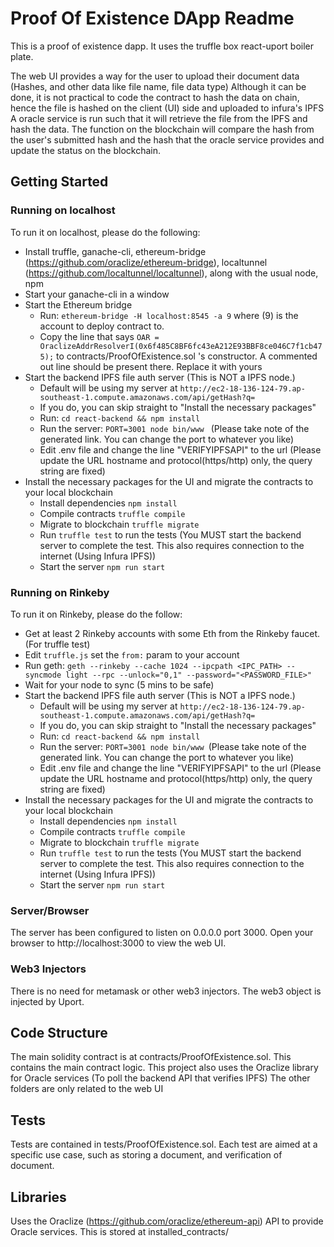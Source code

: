 # Proof Of Existence DApp Readme

This is a proof of existence dapp. It uses the truffle box react-uport boiler plate.

The web UI provides a way for the user to upload their document data (Hashes, and other data like file name, file data type)
Although it can be done, it is not practical to code the contract to hash the data on chain, hence the file is hashed on the client (UI) side and uploaded to infura's IPFS
A oracle service is run such that it will retrieve the file from the IPFS and hash the data.
The function on the blockchain will compare the hash from the user's submitted hash and the hash that the oracle service provides and update the status on the blockchain.

## Getting Started

### Running on localhost
To run it on localhost, please do the following:
- Install truffle, ganache-cli, ethereum-bridge (https://github.com/oraclize/ethereum-bridge), localtunnel (https://github.com/localtunnel/localtunnel), along with the usual node, npm
- Start your ganache-cli in a window
- Start the Ethereum bridge
  - Run: `ethereum-bridge -H localhost:8545 -a 9` where (9) is the account to deploy contract to.
  - Copy the line that says `OAR = OraclizeAddrResolverI(0x6f485C8BF6fc43eA212E93BBF8ce046C7f1cb475);` to contracts/ProofOfExistence.sol 's constructor. A commented out line should be present there. Replace it with yours
- Start the backend IPFS file auth server (This is NOT a IPFS node.)
  - Default will be using my server at `http://ec2-18-136-124-79.ap-southeast-1.compute.amazonaws.com/api/getHash?q=`
  - If you do, you can skip straight to "Install the necessary packages"
  - Run: `cd react-backend && npm install`
  - Run the server: `PORT=3001 node bin/www ` (Please take note of the generated link. You can change the port to whatever you like)
  - Edit .env file and change the line "VERIFYIPFSAPI" to the url (Please update the URL hostname and protocol(https/http) only, the query string are fixed)
- Install the necessary packages for the UI and migrate the contracts to your local blockchain
  - Install dependencies `npm install`
  - Compile contracts `truffle compile`
  - Migrate to blockchain `truffle migrate`
  - Run `truffle test` to run the tests (You MUST start the backend server to complete the test. This also requires connection to the internet (Using Infura IPFS))
  - Start the server `npm run start`

### Running on Rinkeby
To run it on Rinkeby, please do the follow:
- Get at least 2 Rinkeby accounts with some Eth from the Rinkeby faucet. (For truffle test)
- Edit `truffle.js` set the `from:` param to your account
- Run geth: `geth --rinkeby --cache 1024 --ipcpath <IPC_PATH> --syncmode light --rpc --unlock="0,1" --password="<PASSWORD_FILE>"`
- Wait for your node to sync (5 mins to be safe)
- Start the backend IPFS file auth server (This is NOT a IPFS node.)
  - Default will be using my server at `http://ec2-18-136-124-79.ap-southeast-1.compute.amazonaws.com/api/getHash?q=`
  - If you do, you can skip straight to "Install the necessary packages"
  - Run: `cd react-backend && npm install`
  - Run the server: `PORT=3001 node bin/www `(Please take note of the generated link. You can change the port to whatever you like)
  - Edit .env file and change the line "VERIFYIPFSAPI" to the url (Please update the URL hostname and protocol(https/http) only, the query string are fixed)
- Install the necessary packages for the UI and migrate the contracts to your local blockchain
  - Install dependencies `npm install`
  - Compile contracts `truffle compile`
  - Migrate to blockchain `truffle migrate`
  - Run `truffle test` to run the tests (You MUST start the backend server to complete the test. This also requires connection to the internet (Using Infura IPFS))
  - Start the server `npm run start`

### Server/Browser
The server has been configured to listen on 0.0.0.0 port 3000. Open your browser to http://localhost:3000 to view the web UI.

### Web3 Injectors
There is no need for metamask or other web3 injectors. The web3 object is injected by Uport.

## Code Structure
The main solidity contract is at contracts/ProofOfExistence.sol. This contains the main contract logic.
This project also uses the Oraclize library for Oracle services (To poll the backend API that verifies IPFS)
The other folders are only related to the web UI

## Tests
Tests are contained in tests/ProofOfExistence.sol.
Each test are aimed at a specific use case, such as storing a document, and verification of document.

## Libraries
Uses the Oraclize (https://github.com/oraclize/ethereum-api) API to provide Oracle services. This is stored at installed_contracts/

